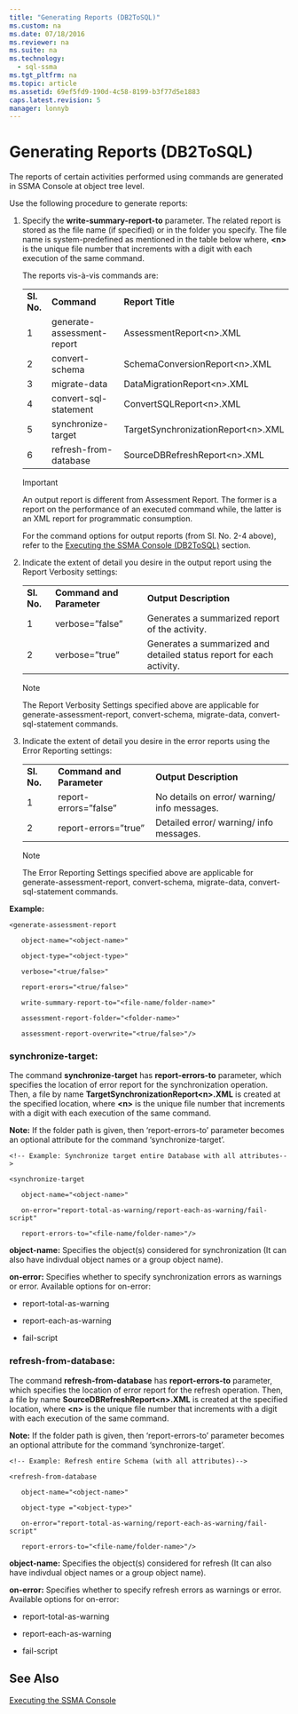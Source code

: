 ```yaml
---
title: "Generating Reports (DB2ToSQL)"
ms.custom: na
ms.date: 07/18/2016
ms.reviewer: na
ms.suite: na
ms.technology: 
  - sql-ssma
ms.tgt_pltfrm: na
ms.topic: article
ms.assetid: 69ef5fd9-190d-4c58-8199-b3f77d5e1883
caps.latest.revision: 5
manager: lonnyb
---
```

# Generating Reports (DB2ToSQL)
The reports of certain activities performed using commands are generated in SSMA Console at object tree level.  
  
Use the following procedure to generate reports:  
  
1.  Specify the **write-summary-report-to** parameter. The related report is stored as the file name (if specified) or in the folder you specify. The file name is system-predefined as mentioned in the table below where, **&lt;n&gt;** is the unique file number that increments with a digit with each execution of the same command.  
  
    The reports vis-à-vis commands are:  
  
    ||||  
    |-|-|-|  
    |**Sl. No.**|**Command**|**Report Title**|  
    |1|generate-assessment-report|AssessmentReport&lt;n&gt;.XML|  
    |2|convert-schema|SchemaConversionReport&lt;n&gt;.XML|  
    |3|migrate-data|DataMigrationReport&lt;n&gt;.XML|  
    |4|convert-sql-statement|ConvertSQLReport&lt;n&gt;.XML|  
    |5|synchronize-target|TargetSynchronizationReport&lt;n&gt;.XML|  
    |6|refresh-from-database|SourceDBRefreshReport&lt;n&gt;.XML|  
  
    > [!IMPORTANT]  
    > An output report is different from Assessment Report. The former is a report on the performance of an executed command while, the latter is an XML report for programmatic consumption.  
  
    For the command options for output reports (from Sl. No. 2-4 above), refer to the [Executing the SSMA Console &#40;DB2ToSQL&#41;](../content/Executing-the-SSMA-Console--DB2ToSQL-.md) section.  
  
2.  Indicate the extent of detail you desire in the output report using the Report Verbosity settings:  
  
    ||||  
    |-|-|-|  
    |**Sl. No.**|**Command and Parameter**|**Output Description**|  
    |1|verbose=”false”|Generates a summarized report of the activity.|  
    |2|verbose=”true”|Generates a summarized and detailed status report for each activity.|  
  
    > [!NOTE]  
    > The Report Verbosity Settings specified above are applicable for generate-assessment-report, convert-schema, migrate-data, convert-sql-statement commands.  
  
3.  Indicate the extent of detail you desire in the error reports using the Error Reporting settings:  
  
    ||||  
    |-|-|-|  
    |**Sl. No.**|**Command and Parameter**|**Output Description**|  
    |1|report-errors=”false”|No details on error/ warning/ info messages.|  
    |2|report-errors=”true”|Detailed error/ warning/ info messages.|  
  
    > [!NOTE]  
    > The Error Reporting Settings specified above are applicable for generate-assessment-report, convert-schema, migrate-data, convert-sql-statement commands.  
  
**Example:**  
  
```  
<generate-assessment-report  
  
   object-name="<object-name>"  
  
   object-type="<object-type>"  
  
   verbose="<true/false>"  
  
   report-erors="<true/false>"  
  
   write-summary-report-to="<file-name/folder-name>"  
  
   assessment-report-folder="<folder-name>"  
  
   assessment-report-overwrite="<true/false>"/>  
```  
  
### synchronize-target:  
The command **synchronize-target** has **report-errors-to** parameter, which specifies the location of error report for the synchronization operation. Then, a file by name **TargetSynchronizationReport&lt;n&gt;.XML** is created at the specified location, where **&lt;n&gt;** is the unique file number that increments with a digit with each execution of the same command.  
  
**Note:** If the folder path is given, then ‘report-errors-to’ parameter becomes an optional attribute for the command ‘synchronize-target’.  
  
```  
<!-- Example: Synchronize target entire Database with all attributes-->  
  
<synchronize-target  
  
   object-name="<object-name>"  
  
   on-error="report-total-as-warning/report-each-as-warning/fail-script"  
  
   report-errors-to="<file-name/folder-name>"/>  
```  
**object-name:** Specifies the object(s) considered for synchronization (It can also have indivdual object names or a group object name).  
  
**on-error:** Specifies whether to specify synchronization errors as warnings or error. Available options for on-error:  
  
-   report-total-as-warning  
  
-   report-each-as-warning  
  
-   fail-script  
  
### refresh-from-database:  
The command **refresh-from-database** has **report-errors-to** parameter, which specifies the location of error report for the refresh operation. Then, a file by name **SourceDBRefreshReport&lt;n&gt;.XML** is created at the specified location, where **&lt;n&gt;** is the unique file number that increments with a digit with each execution of the same command.  
  
**Note:** If the folder path is given, then ‘report-errors-to’ parameter becomes an optional attribute for the command ‘synchronize-target’.  
  
```  
<!-- Example: Refresh entire Schema (with all attributes)-->  
  
<refresh-from-database  
  
   object-name="<object-name>"  
  
   object-type ="<object-type>"  
  
   on-error="report-total-as-warning/report-each-as-warning/fail-script"  
  
   report-errors-to="<file-name/folder-name>"/>  
```  
**object-name:** Specifies the object(s) considered for refresh (It can also have indivdual object names or a group object name).  
  
**on-error:** Specifies whether to specify refresh errors as warnings or error. Available options for on-error:  
  
-   report-total-as-warning  
  
-   report-each-as-warning  
  
-   fail-script  
  
## See Also  
[Executing the SSMA Console](assetId:///ce63f633-067d-4f04-b8e9-e1abd7ec740b)  
  
